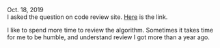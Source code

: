 Oct. 18, 2019<br>
I asked the question on code review site. [Here](https://codereview.stackexchange.com/questions/185935/leetcode-54-spiral-matrix?rq=1) is the link. <br>

I like to spend more time to review the algorithm. Sometimes it takes time for me to be humble, and understand review I got more than a year ago. 

